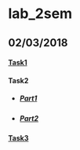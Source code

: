 # lab_2sem

## 02/03/2018

#### [Task1](https://github.com/nvkuznetsova/lab_2sem/tree/master/js3_pract)
#### Task2 <br>
* ##### [Part1](https://github.com/nvkuznetsova/lab_2sem/tree/master/js3_pract2)<br>
* ##### [Part2](https://github.com/nvkuznetsova/lab_2sem/tree/master/part2)
#### [Task3](https://github.com/nvkuznetsova/lab_2sem/tree/master/js3_part3)
